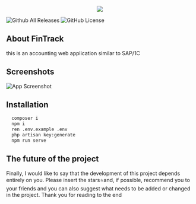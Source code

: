 
<p align="center">
  <img src="https://i.postimg.cc/0jfbBymv/logo.png" />
</p>

![Github All Releases](https://img.shields.io/github/downloads/yahannes/FinTrack>/total.svg) ![GitHub License](https://img.shields.io/github/license/yahannes/FinTrack)

## About FinTrack
this is an accounting web application similar to SAP/1C

## Screenshots

![App Screenshot](https://via.placeholder.com/468x300?text=App+Screenshot+Here)


## Installation
```bash
  composer i 
  npm i
  ren .env.example .env
  php artisan key:generate
  npm run serve
```
    
## The future of the project
Finally, I would like to say that the development of this project depends entirely on you. Please insert the stars⭐and, if possible, recommend you to your friends and you can also suggest what needs to be added or changed in the project.
Thank you for reading to the end

